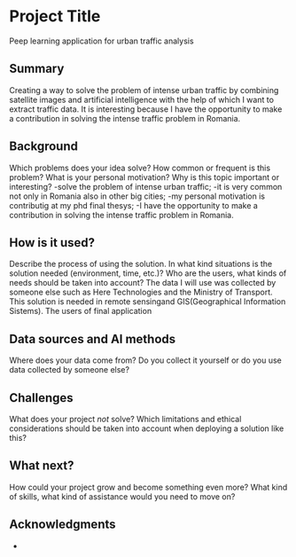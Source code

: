 # Project Title

Peep learning application for urban traffic analysis

## Summary
Creating a way to solve the problem of intense urban traffic by combining satellite images and artificial intelligence with the help of which I want to extract traffic data. It is interesting because I have the opportunity to make a contribution in solving the intense traffic problem in Romania.


## Background

Which problems does your idea solve? How common or frequent is this problem? What is your personal motivation? Why is this topic important or interesting?
-solve the problem of intense urban traffic;
-it is very common not only in Romania also in other big cities;
-my personal motivation is contributig at my phd final thesys;
-I have the opportunity to make a contribution in solving the intense traffic problem in Romania.



## How is it used?

Describe the process of using the solution. In what kind situations is the solution needed (environment, time, etc.)? Who are the users, what kinds of needs should be taken into account?
The data I will use was collected by someone else such as Here Technologies and the Ministry of Transport.
This solution is needed in remote sensingand GIS(Geographical Information Sistems).
The users of final application


## Data sources and AI methods
Where does your data come from? Do you collect it yourself or do you use data collected by someone else?

## Challenges

What does your project _not_ solve? Which limitations and ethical considerations should be taken into account when deploying a solution like this?

## What next?

How could your project grow and become something even more? What kind of skills, what kind of assistance would you  need to move on? 


## Acknowledgments

* 
